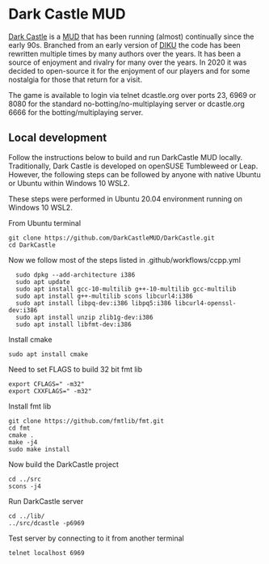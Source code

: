 # Dark Castle MUD

[Dark Castle](http://www.dcastle.org/) is a [MUD](https://en.wikipedia.org/wiki/MUD) that has been running (almost) continually since the early 90s.  Branched from an early version of [DIKU](https://en.wikipedia.org/wiki/DikuMUD) the code has been rewritten multiple times by many authors over the years.  It has been a source of enjoyment and rivalry for many over the years.  In 2020 it was decided to open-source it for the enjoyment of our players and for some nostalgia for those that return for a visit.

The game is available to login via telnet dcastle.org over ports 23, 6969 or 8080 for the standard no-botting/no-multiplaying server or dcastle.org 6666 for the botting/multiplaying server.

## Local development

Follow the instructions below to build and run DarkCastle MUD locally. Traditionally, Dark Castle is developed on openSUSE Tumbleweed or Leap. However, the following steps can be followed by anyone with native Ubuntu or Ubuntu within Windows 10 WSL2.

These steps were performed in Ubuntu 20.04 environment running on Windows 10 WSL2.

From Ubuntu terminal

```
git clone https://github.com/DarkCastleMUD/DarkCastle.git
cd DarkCastle
```

Now we follow most of the steps listed in .github/workflows/ccpp.yml

```
  sudo dpkg --add-architecture i386
  sudo apt update
  sudo apt install gcc-10-multilib g++-10-multilib gcc-multilib
  sudo apt install g++-multilib scons libcurl4:i386
  sudo apt install libpq-dev:i386 libpq5:i386 libcurl4-openssl-dev:i386
  sudo apt install unzip zlib1g-dev:i386
  sudo apt install libfmt-dev:i386
```

Install cmake

```
sudo apt install cmake
```

Need to set FLAGS to build 32 bit fmt lib

```
export CFLAGS=" -m32"
export CXXFLAGS=" -m32"
```

Install fmt lib

```
git clone https://github.com/fmtlib/fmt.git
cd fmt
cmake .
make -j4
sudo make install
```

Now build the DarkCastle project

```
cd ../src
scons -j4
```

Run DarkCastle server

```
cd ../lib/
../src/dcastle -p6969
```

Test server by connecting to it from another terminal

```
telnet localhost 6969
```
